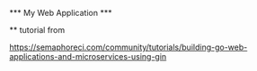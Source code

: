 *** My Web Application ***

** tutorial from

https://semaphoreci.com/community/tutorials/building-go-web-applications-and-microservices-using-gin
